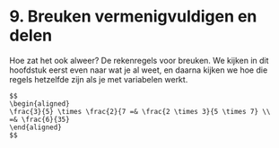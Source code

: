 # 9. Breuken vermenigvuldigen en delen

Hoe zat het ook alweer? De rekenregels voor breuken. We kijken in dit hoofdstuk eerst even naar wat je al weet, en daarna kijken we hoe die regels hetzelfde zijn als je met variabelen werkt.

```{note} Een simpel voorbeeld bij vermenigvuldigen
$$
\begin{aligned}
\frac{3}{5} \times \frac{2}{7 =& \frac{2 \times 3}{5 \times 7} \\
=& \frac{6}{35}
\end{aligned}
$$
```
